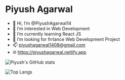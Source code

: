 # Piyush Agarwal

- 👋 Hi, I’m @PiyushAgarwal14
- 👀 I’m interested in Web Development
- 🌱 I’m currently learning React JS
- 💞️ I’m looking for frrlance Web Development Project 
- 📫 piyushagarwal1408@gmail.com
- :globe_with_meridians: https://piyushagarwal.netlify.app

![Piyush's GitHub stats](https://github-readme-stats.vercel.app/api?username=Piyush5521&show_icons=true&theme=highcontrast)

![Top Langs](https://github-readme-stats.vercel.app/api/top-langs/?username=Piyush5521&hide_progress=true)

